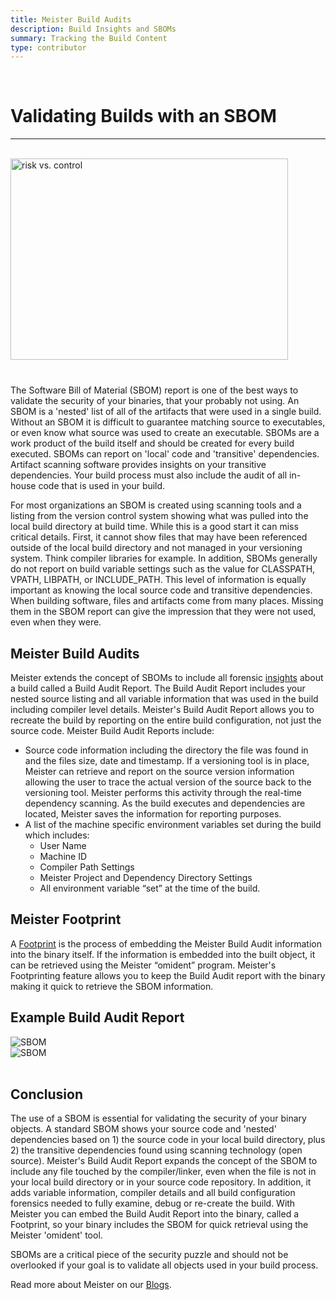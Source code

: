 ```yaml
---
title: Meister Build Audits
description: Build Insights and SBOMs
summary: Tracking the Build Content
type: contributor
---
```


<div class="row">

  <div class="col">
  </div>
  <div class="col-7">
  <div style="margin-bottom:40px">
    <br>
    <h1 class="text-left">Validating Builds with an SBOM</h1>
    <hr>
    <br>
    <img src="/images/digitalvisability.png" alt="risk vs. control" width="444px" height="322px"  />
  </div>


The Software Bill of Material (SBOM) report is one of the best ways to validate the security of your binaries, that your probably not using. An SBOM is a 'nested' list of all of the artifacts that were used in a single build.  Without an SBOM it is difficult to guarantee matching source to executables, or even know what source was used to create an executable. SBOMs are a work product of the build itself and should be created for every build executed. SBOMs can report on 'local' code and 'transitive' dependencies. Artifact scanning software provides insights on your transitive dependencies. Your build process must also include the audit of all in-house code that is used in your build.

For most organizations an SBOM is created using scanning tools and a listing from the version control system showing what was pulled into the local build directory at build time. While this is a good start it can miss critical details. First, it cannot show files that may have been referenced outside of the local build directory and not managed in your versioning system. Think compiler libraries for example. In addition, SBOMs generally do not report on build variable settings such as the value for CLASSPATH, VPATH, LIBPATH, or INCLUDE_PATH. This level of information is equally important as knowing the local source code and transitive dependencies. When building software, files and artifacts come from many places. Missing them in the SBOM report can give the impression that they were not used, even when they were. 

## Meister Build Audits

Meister extends the concept of SBOMs to include all forensic [insights](https://www.openmakesoftware.com/help/#!meisterinsight.htm) about a build called a Build Audit Report. The Build Audit Report includes your nested source listing and all variable information that was used in the build including compiler level details. Meister's Build Audit Report allows you to recreate the build by reporting on the entire build configuration, not just the source code. Meister Build Audit Reports include:

- Source code information including the directory the file was found in and the files size, date and timestamp. If a versioning tool is in place, Meister can retrieve and report on the source version information allowing the user to trace the actual version of the source back to the versioning tool. Meister performs this activity through the real-time dependency scanning. As the build executes and dependencies are located, Meister saves the information for reporting purposes.
- A list of the machine specific environment variables set during the build which includes:
  - User Name
  - Machine ID
  - Compiler Path Settings
  - Meister Project and Dependency Directory Settings
  -	All environment variable “set” at the time of the build.

## Meister Footprint
 A [Footprint](https://www.openmakesoftware.com/help/#!footprintingembeddingthedna1.htm) is the process of embedding the Meister Build Audit information into the binary itself. If the information is embedded into the built object, it can be retrieved using the Meister “omident” program. Meister's Footprinting feature allows you to keep the Build Audit report with the binary making it quick to retrieve the SBOM information. 

## Example Build Audit Report

<div class="col-left">
<img src="/images/bom1.png" alt="SBOM" />
<br>
<img src="/images/bom2.png" alt="SBOM" />
</div>
<br>

## Conclusion

The use of a SBOM is essential for validating the security of your binary objects. A standard SBOM shows your source code and 'nested' dependencies based on 1) the source code in your local build directory, plus 2) the transitive dependencies found using scanning technology (open source). Meister's Build Audit Report expands the concept of the SBOM to include any file touched by the compiler/linker, even when the file is not in your local build directory or in your source code repository. In addition, it adds variable information, compiler details and all build configuration forensics needed to fully examine, debug or re-create the build. With Meister you can embed the Build Audit Report into the binary, called a Footprint, so your binary includes the SBOM for quick retrieval using the Meister 'omident' tool.

SBOMs are a critical piece of the security puzzle and should not be overlooked if your goal is to validate all objects used in your build process.

Read more about Meister on our [Blogs](/blog/meister-tips/).

  </div>
  <div class="col">
  </div>
</div>  